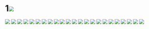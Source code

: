 # 1![](../img/38/00000001.jpg)
![](../img/38/00000002.jpg)
![](../img/38/00000003.jpg)
![](../img/38/00000004.jpg)
![](../img/38/00000005.jpg)
![](../img/38/00000006.jpg)
![](../img/38/00000007.jpg)
![](../img/38/00000008.jpg)
![](../img/38/00000009.jpg)
![](../img/38/00000010.jpg)
![](../img/38/00000011.jpg)
![](../img/38/00000012.jpg)
![](../img/38/00000013.jpg)
![](../img/38/00000014.jpg)
![](../img/38/00000015.jpg)
![](../img/38/00000016.jpg)
![](../img/38/00000017.jpg)
![](../img/38/00000018.jpg)
![](../img/38/00000019.jpg)
![](../img/38/00000020.jpg)
![](../img/38/00000021.jpg)
![](../img/38/00000022.jpg)
![](../img/38/00000023.jpg)
![](../img/38/00000024.jpg)
